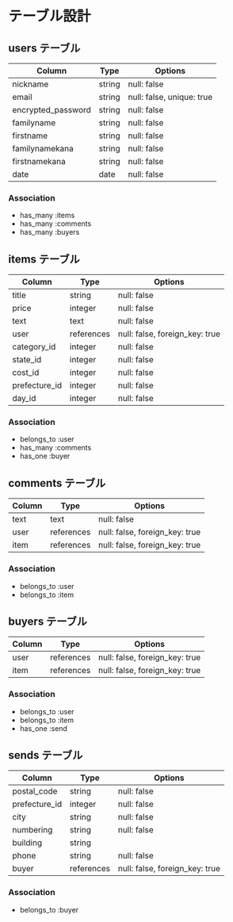 # テーブル設計

## users テーブル

| Column                | Type   | Options                   |
| --------------------- | ------ | ------------------------- |
| nickname              | string | null: false               |
| email                 | string | null: false, unique: true |
| encrypted_password    | string | null: false               |
| familyname            | string | null: false               |
| firstname             | string | null: false               |
| familynamekana        | string | null: false               |
| firstnamekana         | string | null: false               |
| date                  | date   | null: false               |

### Association

- has_many :items
- has_many :comments
- has_many :buyers

## items テーブル

| Column        | Type       | Options                        |
| ------------- | ---------- | ------------------------------ |
| title         | string     | null: false                    |
| price         | integer    | null: false                    |
| text          | text       | null: false                    |
| user          | references | null: false, foreign_key: true | 
| category_id   | integer    | null: false                    |
| state_id      | integer    | null: false                    |
| cost_id       | integer    | null: false                    |
| prefecture_id | integer    | null: false                    |
| day_id        | integer    | null: false                    |

### Association

- belongs_to :user
- has_many :comments
- has_one :buyer

## comments テーブル

| Column | Type       | Options                        |
| ------ | ---------- | ------------------------------ |
| text   | text       | null: false                    |
| user   | references | null: false, foreign_key: true |
| item   | references | null: false, foreign_key: true |

### Association

- belongs_to :user
- belongs_to :item

## buyers テーブル

| Column | Type       | Options                        |
| ------ | ---------- | ------------------------------ |
| user   | references | null: false, foreign_key: true |
| item   | references | null: false, foreign_key: true |

### Association

- belongs_to :user
- belongs_to :item
- has_one :send

## sends テーブル

| Column        | Type       | Options                        |
| ------------- | ---------- | ------------------------------ |
| postal_code   | string     | null: false                    |
| prefecture_id | integer    | null: false                    |
| city          | string     | null: false                    |
| numbering     | string     | null: false                    |
| building      | string     |                                |
| phone         | string     | null: false                    |
| buyer         | references | null: false, foreign_key: true |

### Association

- belongs_to :buyer